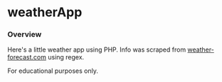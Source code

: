 # weatherApp

### Overview
Here's a little weather app using PHP. Info was scraped from [weather-forecast.com](http://weather-forecast.com) using regex.

For educational purposes only.
